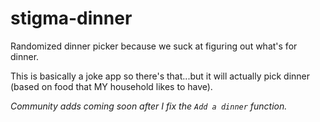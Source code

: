 # stigma-dinner
Randomized dinner picker because we suck at figuring out what's for dinner.

This is basically a joke app so there's that...but it will actually pick dinner (based on food that MY household likes to have).

_Community adds coming soon after I fix the `Add a dinner` function._
